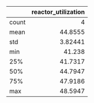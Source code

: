 |       |   reactor\_utilization |
|:------|-----------------------:|
| count |                4       |
| mean  |               44.8555  |
| std   |                3.82441 |
| min   |               41.238   |
| 25%   |               41.7317  |
| 50%   |               44.7947  |
| 75%   |               47.9186  |
| max   |               48.5947  |
